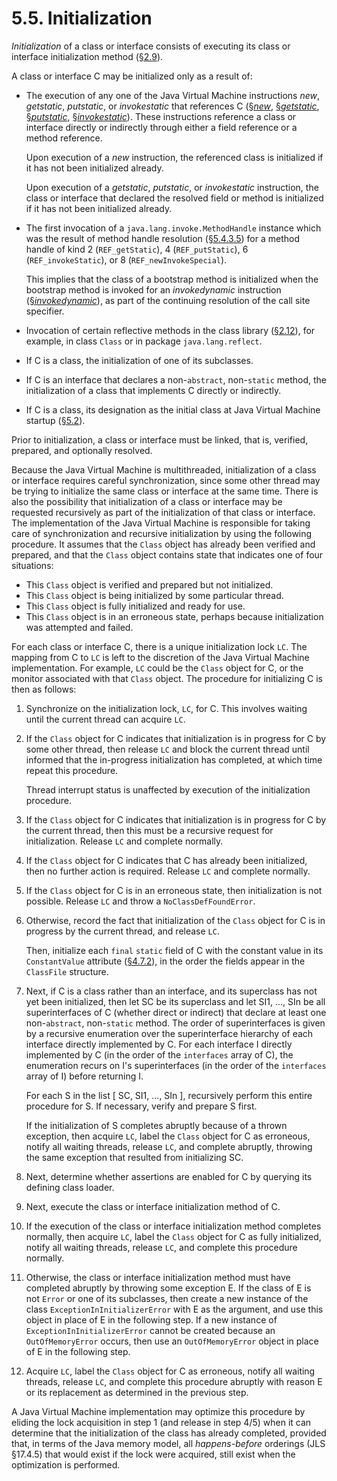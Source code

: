 # 5.5. Initialization

_Initialization_ of a class or interface consists of executing its class or interface initialization method \([§2.9](https://docs.oracle.com/javase/specs/jvms/se8/html/jvms-2.html#jvms-2.9)\).

A class or interface C may be initialized only as a result of:

* The execution of any one of the Java Virtual Machine instructions _new_, _getstatic_, _putstatic_, or _invokestatic_ that references C \([§_new_](https://docs.oracle.com/javase/specs/jvms/se8/html/jvms-6.html#jvms-6.5.new), [§_getstatic_](https://docs.oracle.com/javase/specs/jvms/se8/html/jvms-6.html#jvms-6.5.getstatic), [§_putstatic_](https://docs.oracle.com/javase/specs/jvms/se8/html/jvms-6.html#jvms-6.5.putstatic), [§_invokestatic_](https://docs.oracle.com/javase/specs/jvms/se8/html/jvms-6.html#jvms-6.5.invokestatic)\). These instructions reference a class or interface directly or indirectly through either a field reference or a method reference.

  Upon execution of a _new_ instruction, the referenced class is initialized if it has not been initialized already.

  Upon execution of a _getstatic_, _putstatic_, or _invokestatic_ instruction, the class or interface that declared the resolved field or method is initialized if it has not been initialized already.

* The first invocation of a `java.lang.invoke.MethodHandle` instance which was the result of method handle resolution \([§5.4.3.5](https://docs.oracle.com/javase/specs/jvms/se8/html/jvms-5.html#jvms-5.4.3.5)\) for a method handle of kind 2 \(`REF_getStatic`\), 4 \(`REF_putStatic`\), 6 \(`REF_invokeStatic`\), or 8 \(`REF_newInvokeSpecial`\).

  This implies that the class of a bootstrap method is initialized when the bootstrap method is invoked for an _invokedynamic_ instruction \([§_invokedynamic_](https://docs.oracle.com/javase/specs/jvms/se8/html/jvms-6.html#jvms-6.5.invokedynamic)\), as part of the continuing resolution of the call site specifier.

* Invocation of certain reflective methods in the class library \([§2.12](https://docs.oracle.com/javase/specs/jvms/se8/html/jvms-2.html#jvms-2.12)\), for example, in class `Class` or in package `java.lang.reflect`.
* If C is a class, the initialization of one of its subclasses.
* If C is an interface that declares a non-`abstract`, non-`static` method, the initialization of a class that implements C directly or indirectly.
* If C is a class, its designation as the initial class at Java Virtual Machine startup \([§5.2](https://docs.oracle.com/javase/specs/jvms/se8/html/jvms-5.html#jvms-5.2)\).

Prior to initialization, a class or interface must be linked, that is, verified, prepared, and optionally resolved.

Because the Java Virtual Machine is multithreaded, initialization of a class or interface requires careful synchronization, since some other thread may be trying to initialize the same class or interface at the same time. There is also the possibility that initialization of a class or interface may be requested recursively as part of the initialization of that class or interface. The implementation of the Java Virtual Machine is responsible for taking care of synchronization and recursive initialization by using the following procedure. It assumes that the `Class` object has already been verified and prepared, and that the `Class` object contains state that indicates one of four situations:

* This `Class` object is verified and prepared but not initialized.
* This `Class` object is being initialized by some particular thread.
* This `Class` object is fully initialized and ready for use.
* This `Class` object is in an erroneous state, perhaps because initialization was attempted and failed.

For each class or interface C, there is a unique initialization lock `LC`. The mapping from C to `LC` is left to the discretion of the Java Virtual Machine implementation. For example, `LC` could be the `Class` object for C, or the monitor associated with that `Class` object. The procedure for initializing C is then as follows:

1. Synchronize on the initialization lock, `LC`, for C. This involves waiting until the current thread can acquire `LC`.
2. If the `Class` object for C indicates that initialization is in progress for C by some other thread, then release `LC` and block the current thread until informed that the in-progress initialization has completed, at which time repeat this procedure.

   Thread interrupt status is unaffected by execution of the initialization procedure.

3. If the `Class` object for C indicates that initialization is in progress for C by the current thread, then this must be a recursive request for initialization. Release `LC` and complete normally.
4. If the `Class` object for C indicates that C has already been initialized, then no further action is required. Release `LC` and complete normally.
5. If the `Class` object for C is in an erroneous state, then initialization is not possible. Release `LC` and throw a `NoClassDefFoundError`.
6. Otherwise, record the fact that initialization of the `Class` object for C is in progress by the current thread, and release `LC`.

   Then, initialize each `final` `static` field of C with the constant value in its `ConstantValue` attribute \([§4.7.2](https://docs.oracle.com/javase/specs/jvms/se8/html/jvms-4.html#jvms-4.7.2)\), in the order the fields appear in the `ClassFile` structure.

7. Next, if C is a class rather than an interface, and its superclass has not yet been initialized, then let SC be its superclass and let SI1, ..., SIn be all superinterfaces of C \(whether direct or indirect\) that declare at least one non-`abstract`, non-`static` method. The order of superinterfaces is given by a recursive enumeration over the superinterface hierarchy of each interface directly implemented by C. For each interface I directly implemented by C \(in the order of the `interfaces` array of C\), the enumeration recurs on I's superinterfaces \(in the order of the `interfaces` array of I\) before returning I.

   For each S in the list \[ SC, SI1, ..., SIn \], recursively perform this entire procedure for S. If necessary, verify and prepare S first.

   If the initialization of S completes abruptly because of a thrown exception, then acquire `LC`, label the `Class` object for C as erroneous, notify all waiting threads, release `LC`, and complete abruptly, throwing the same exception that resulted from initializing SC.

8. Next, determine whether assertions are enabled for C by querying its defining class loader.
9. Next, execute the class or interface initialization method of C.
10. If the execution of the class or interface initialization method completes normally, then acquire `LC`, label the `Class` object for C as fully initialized, notify all waiting threads, release `LC`, and complete this procedure normally.
11. Otherwise, the class or interface initialization method must have completed abruptly by throwing some exception E. If the class of E is not `Error` or one of its subclasses, then create a new instance of the class `ExceptionInInitializerError` with E as the argument, and use this object in place of E in the following step. If a new instance of `ExceptionInInitializerError` cannot be created because an `OutOfMemoryError` occurs, then use an `OutOfMemoryError` object in place of E in the following step.
12. Acquire `LC`, label the `Class` object for C as erroneous, notify all waiting threads, release `LC`, and complete this procedure abruptly with reason E or its replacement as determined in the previous step.

A Java Virtual Machine implementation may optimize this procedure by eliding the lock acquisition in step 1 \(and release in step 4/5\) when it can determine that the initialization of the class has already completed, provided that, in terms of the Java memory model, all _happens-before_ orderings \(JLS §17.4.5\) that would exist if the lock were acquired, still exist when the optimization is performed.

